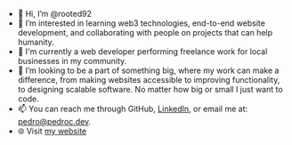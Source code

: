 - 👋 Hi, I’m @rooted92
- 👀 I’m interested in learning web3 technologies, end-to-end website development, and collaborating with people on projects that can help humanity.
- 🌱 I'm currently a web developer performing freelance work for local businesses in my community.
- 💞️ I’m looking to be a part of something big, where my work can make a difference, from making websites accessible to improving functionality, to designing scalable software. No matter how big or small I just want to code.
- 📫 You can reach me through GitHub, <a href="https://www.linkedin.com/in/pedro-castaneda-developer/" target="_blank">LinkedIn</a>, or email me at: pedro@pedroc.dev.
- :globe_with_meridians: Visit <a href="https://pedroc.dev/" target="_blank">my website</a>

<!---
rooted92/rooted92 is a ✨ special ✨ repository because its `README.md` (this file) appears on your GitHub profile.
You can click the Preview link to take a look at your changes.
--->
